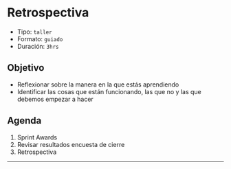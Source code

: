 # Retrospectiva
- Tipo: `taller`
- Formato: `guiado`
- Duración: `3hrs`

## Objetivo

- Reflexionar sobre la manera en la que estás aprendiendo
- Identificar las cosas que están funcionando, las que no y las que debemos empezar a hacer

## Agenda

1. Sprint Awards
2. Revisar resultados encuesta de cierre
3. Retrospectiva

***
